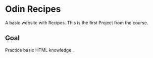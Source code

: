 # Odin Recipes
A basic website with Recipes. This is the first Project from the course.
## Goal
Practice basic HTML knowledge.